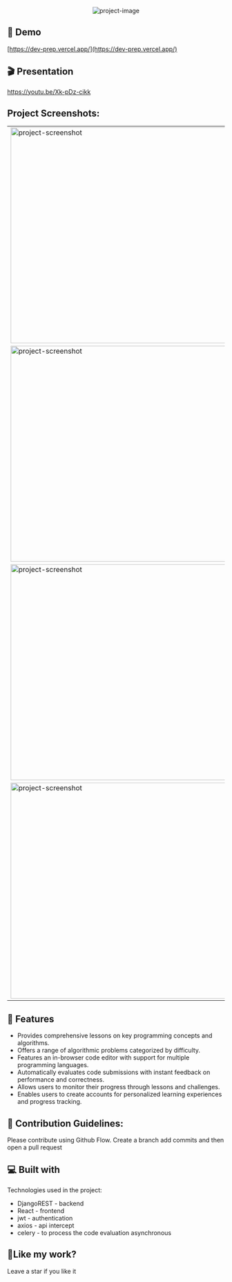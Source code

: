 <p align="center"><img src="https://socialify.git.ci/LeliucRobert/DevPrep/image?font=Inter&amp;name=1&amp;owner=1&amp;pattern=Floating%20Cogs&amp;theme=Light" alt="project-image"></p>

<h2>🚀 Demo</h2>

[https://dev-prep.vercel.app/](https://dev-prep.vercel.app/)

<h2>🎬 Presentation </h2>

https://youtu.be/Xk-pDz-cikk

<h2>Project Screenshots:</h2>

<table>
  <tr>
    <td><img src="https://lh3.googleusercontent.com/pw/AP1GczPjsWgfJfNJURd8ItqE1ATKj13w5aGiL6cwSlYkx8tVmVU3fYQktDr2Xa5gx9YzRfWpudAU71JoK5LuYiJW78uQe6dlUq9W168EFQDfrclU-rpBEzRX9asf9sp-qQU-b9IVM5B7vOLCOlVVC2rzemQ=w1905-h935-s-no-gm?authuser=0" alt="project-screenshot" width="500" ></td>
    <td><img src="https://lh3.googleusercontent.com/pw/AP1GczOmZlSI04oH87fPHQyhqlYsjsXImzQ3YrLYoOBIubprwlFJMIFyn15UI4tGlXmyga26oGKclNB6dVF0LJP-B0pQkRTNXF_cYKeCRS1YPuFil4tbRBgdfmNBIl5TzdFwiuhKSReSppB8eMI0YjDwlWI=w1900-h935-s-no-gm?authuser=0" alt="project-screenshot" width="500" ></td>
  </tr>
  <tr>
    <td><img src="https://lh3.googleusercontent.com/pw/AP1GczPuT2rJOB7wybPsLEEnXP6UXRBien4O5HxnY6DAw_l6Rk0DysUhmAPixtkP-b3eZsFPtoP8jtz0BOF2O_tWjW7Qo3SZRMQ6p2sGFAID1AAxsdWvvm1BvEnigSIAHL51Lo4YPf8SOCxmtP8KcI7JUiA=w1909-h936-s-no-gm?authuser=0" alt="project-screenshot" width="500"></td>
    <td><img src="https://lh3.googleusercontent.com/pw/AP1GczPZ3kd9R9GUh_Kjq0KFJ2AtJWMCRRyT2xvCPuHnD4VFGeUZPMOTE0EmpmVjqyxSMrLermCe-_5vdsKJJIp34ShDtIGnX-a0Vx4nTX-dmS3jgDM1VqBnSlfqyMK0kjiA7uiAbHJm1bRqd81uh9E3U7Y=w1917-h953-s-no-gm?authuser=0" alt="project-screenshot" width="500" ></td>
  </tr>
   <tr>
    <td><img src="https://lh3.googleusercontent.com/pw/AP1GczM6PQc35TDA-5bDc7UNxNM9oRv4cXUkKvqbDrHQ74eiidoEQxJGPmR7dM7wSx9TZmisvhSKUJPtH8J-ATv17lP-FXXLRyAu-o4Nl41R39GrmjmodJFZW2yOUOEZ3CBDHYt0N8D3FiWgraUHSJTVdyQ=w1899-h932-s-no-gm?authuser=0" alt="project-screenshot" width="500" ></td>
    <td><img src="https://lh3.googleusercontent.com/pw/AP1GczMdmasG-SHCqc2kajNCiFyyqkATF1QYA8XtrrY1BadiI3H0lVnlu4C3RKitykQqGfy2F0igHJyNZuXLzfSpBIKlXRXmb2Vwhdh7AM6yKg8DnhduKh6HqiooESWVMt49mM7OqOMlZyb4XmdKZR14mNQ=w1912-h939-s-no-gm?authuser=0" alt="project-screenshot" width="500"></td>
  </tr>
   <tr>
    <td><img src="https://lh3.googleusercontent.com/pw/AP1GczOmOuaJ691Xd2ANTVR1PttXukVZxPRwwv6voA9ciUT-0k869PN89HHJNTCdDIyAKBDitOL0p7r9fi7zm98xiIbtVI80-6Ct0cFMjdCONOFJbZRrjLWdkgL8m3xuXh9qiQiCALdlsBMsrdiW14plMy8=w1348-h726-s-no-gm?authuser=0" alt="project-screenshot" width="500"></td>
    <td><img src="https://lh3.googleusercontent.com/pw/AP1GczOBHs2RaRdzqZ4yW_j4CqUPXBLeMMR-T-O7rwmYp8olwzFP6Rvp2gf2bnX1JIlx2s5vLb1kb-4rwAuFnO5aP3bH5xUGmQSPJMXKAJiWXer7m-yby9go9t5GuuzJa6LS18eOPzGpQiIRCkgGBBustRA=w1905-h934-s-no-gm?authuser=0" alt="project-screenshot" width="500"></td>
  </tr>
</table>

  
<h2>🧐 Features</h2>



*   Provides comprehensive lessons on key programming concepts and algorithms.
*   Offers a range of algorithmic problems categorized by difficulty.
*   Features an in-browser code editor with support for multiple programming languages.
*   Automatically evaluates code submissions with instant feedback on performance and correctness.
*   Allows users to monitor their progress through lessons and challenges.
*   Enables users to create accounts for personalized learning experiences and progress tracking.

<h2>🍰 Contribution Guidelines:</h2>

Please contribute using Github Flow. Create a branch add commits and then open a pull request

  
  
<h2>💻 Built with</h2>

Technologies used in the project:

*   DjangoREST - backend
*   React - frontend
*   jwt - authentication
*   axios - api intercept
*   celery - to process the code evaluation asynchronous

<h2>💖Like my work?</h2>

Leave a star if you like it
